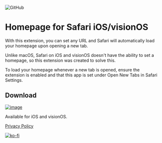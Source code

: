 ![GitHub](https://img.shields.io/github/license/infinitepower18/Homepage-MobileSafari)

# Homepage for Safari iOS/visionOS

With this extension, you can set any URL and Safari will automatically load your homepage upon opening a new tab.

Unlike macOS, Safari on iOS and visionOS doesn't have the ability to set a homepage, so this extension was created to solve this.

To load your homepage whenever a new tab is opened, ensure the extension is enabled and that this app is set under Open New Tabs in Safari Settings.

## Download

[![image](https://ahnafmahmud.com/files/badges/AppStore.svg)](https://apps.apple.com/app/homepage-for-safari/id6481118559)

Available for iOS and visionOS.

[Privacy Policy](https://ahnafmahmud.com/apps/Homepage/PrivacyPolicy.html)

[![ko-fi](https://ko-fi.com/img/githubbutton_sm.svg)](https://ko-fi.com/F1F1K06VY)
